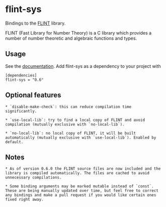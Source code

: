 # flint-sys

Bindings to the [FLINT](http://flintlib.org/) library. 

FLINT (Fast Library for Number Theory) is a C library which provides a number
of number theoretic and algebraic functions and types.

## Usage

See the [documentation](https://docs.rs/flint-sys/latest/flint_sys/). Add flint-sys as a dependency to your project with 
```
[dependencies]
flint-sys = "0.6"
```

## Optional features

    * `disable-make-check`: this can reduce compilation time significantly.

    * `use-local-lib`: try to find a local copy of FLINT and avoid compilation (mutually exclusive with `no-local-lib`).
    
    * `no-local-lib`: no local copy of FLINT, it will be built automatically (mutually exclusive with `use-local-lib`). Enabled by default.

## Notes

    * As of version 0.6.0 the FLINT source files are now included and the library is compiled automatically. The files are cached to avoid unnecessary compilations.

    * Some binding arguments may be marked mutable instead of `const`. These are being manually updated over time, but feel free to correct any bindings and make a pull request if you would like certain ones fixed right away.

